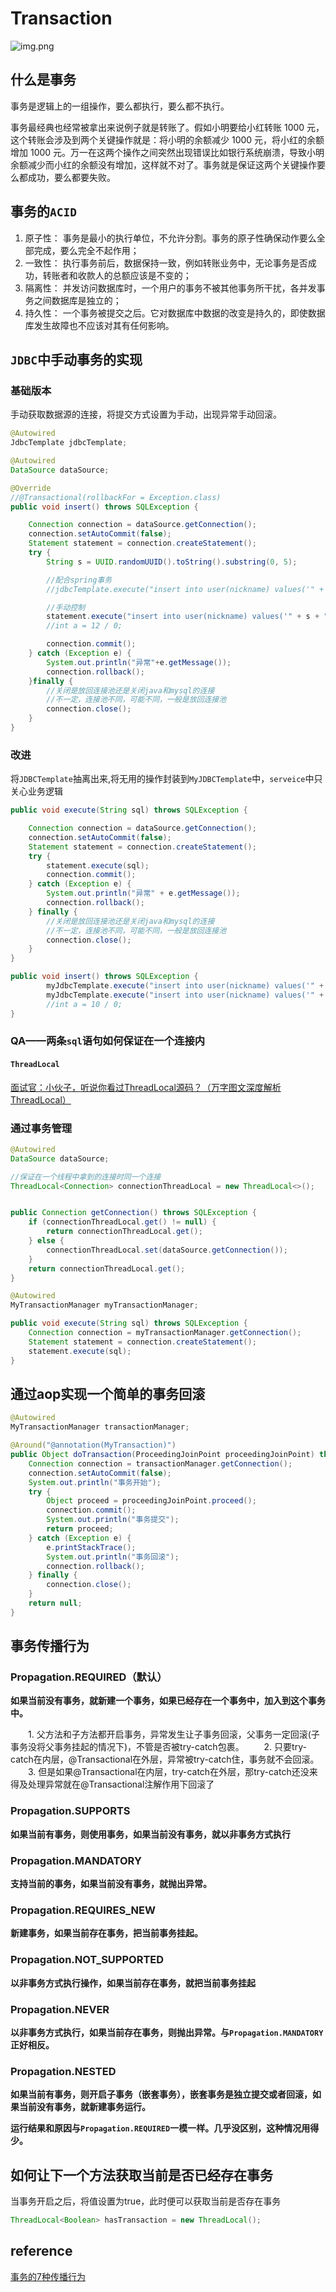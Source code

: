# Transaction

![img.png](E:\codeDemo\spring-transaction\README.assets\img.png)

## 什么是事务

事务是逻辑上的一组操作，要么都执行，要么都不执行。

事务最经典也经常被拿出来说例子就是转账了。假如小明要给小红转账 1000 元，这个转账会涉及到两个关键操作就是：将小明的余额减少 1000 元，将小红的余额增加 1000 元。万一在这两个操作之间突然出现错误比如银行系统崩溃，导致小明余额减少而小红的余额没有增加，这样就不对了。事务就是保证这两个关键操作要么都成功，要么都要失败。

## 事务的`ACID`
1. 原子性： 事务是最小的执行单位，不允许分割。事务的原子性确保动作要么全部完成，要么完全不起作用；
2. 一致性： 执行事务前后，数据保持一致，例如转账业务中，无论事务是否成功，转账者和收款人的总额应该是不变的；
3. 隔离性： 并发访问数据库时，一个用户的事务不被其他事务所干扰，各并发事务之间数据库是独立的；
4. 持久性： 一个事务被提交之后。它对数据库中数据的改变是持久的，即使数据库发生故障也不应该对其有任何影响。

## `JDBC`中手动事务的实现

### 基础版本

手动获取数据源的连接，将提交方式设置为手动，出现异常手动回滚。

```java
@Autowired
JdbcTemplate jdbcTemplate;

@Autowired
DataSource dataSource;

@Override
//@Transactional(rollbackFor = Exception.class)
public void insert() throws SQLException {

    Connection connection = dataSource.getConnection();
    connection.setAutoCommit(false);
    Statement statement = connection.createStatement();
    try {
        String s = UUID.randomUUID().toString().substring(0, 5);

        //配合spring事务
        //jdbcTemplate.execute("insert into user(nickname) values('" + s + "')");

        //手动控制
        statement.execute("insert into user(nickname) values('" + s + "')");
        //int a = 12 / 0;

        connection.commit();
    } catch (Exception e) {
        System.out.println("异常"+e.getMessage());
        connection.rollback();
    }finally {
        //关闭是放回连接池还是关闭java和mysql的连接
        //不一定，连接池不同，可能不同，一般是放回连接池
        connection.close();
    }
}
```

### 改进

将`JDBCTemplate`抽离出来,将无用的操作封装到`MyJDBCTemplate`中，`serveice`中只关心业务逻辑

```java
public void execute(String sql) throws SQLException {

    Connection connection = dataSource.getConnection();
    connection.setAutoCommit(false);
    Statement statement = connection.createStatement();
    try {
        statement.execute(sql);
        connection.commit();
    } catch (Exception e) {
        System.out.println("异常" + e.getMessage());
        connection.rollback();
    } finally {
        //关闭是放回连接池还是关闭java和mysql的连接
        //不一定，连接池不同，可能不同，一般是放回连接池
        connection.close();
    }
}

public void insert() throws SQLException {
        myJdbcTemplate.execute("insert into user(nickname) values('" + UUID.randomUUID().toString().substring(0, 5) + "')");
        myJdbcTemplate.execute("insert into user(nickname) values('" + UUID.randomUUID().toString().substring(0, 5) + "')");
        //int a = 10 / 0;
}
```

### QA——两条`sql`语句如何保证在一个连接内

#### `ThreadLocal`

[面试官：小伙子，听说你看过ThreadLocal源码？（万字图文深度解析ThreadLocal）](面试官：小伙子，听说你看过ThreadLocal源码？（万字图文深度解析ThreadLocal）)

### 通过事务管理

```java
@Autowired
DataSource dataSource;

//保证在一个线程中拿到的连接时同一个连接
ThreadLocal<Connection> connectionThreadLocal = new ThreadLocal<>();


public Connection getConnection() throws SQLException {
    if (connectionThreadLocal.get() != null) {
        return connectionThreadLocal.get();
    } else {
        connectionThreadLocal.set(dataSource.getConnection());
    }
    return connectionThreadLocal.get();
}
```

```java
@Autowired
MyTransactionManager myTransactionManager;

public void execute(String sql) throws SQLException {
    Connection connection = myTransactionManager.getConnection();
    Statement statement = connection.createStatement();
    statement.execute(sql);
}
```

## 通过aop实现一个简单的事务回滚

```java
@Autowired
MyTransactionManager transactionManager;

@Around("@annotation(MyTransaction)")
public Object doTransaction(ProceedingJoinPoint proceedingJoinPoint) throws Throwable {
    Connection connection = transactionManager.getConnection();
    connection.setAutoCommit(false);
    System.out.println("事务开始");
    try {
        Object proceed = proceedingJoinPoint.proceed();
        connection.commit();
        System.out.println("事务提交");
        return proceed;
    } catch (Exception e) {
        e.printStackTrace();
        System.out.println("事务回滚");
        connection.rollback();
    } finally {
        connection.close();
    }
    return null;
}
```

## 事务传播行为

### Propagation.REQUIRED（默认）

**如果当前没有事务，就新建一个事务，如果已经存在一个事务中，加入到这个事务中。**

  1. 父方法和子方法都开启事务，异常发生让子事务回滚，父事务一定回滚(子事务没将父事务挂起的情况下)，不管是否被try-catch包裹。
  2. 只要try-catch在内层，@Transactional在外层，异常被try-catch住，事务就不会回滚。
    3. 但是如果@Transactional在内层，try-catch在外层，那try-catch还没来得及处理异常就在@Transactional注解作用下回滚了

### Propagation.SUPPORTS

**如果当前有事务，则使用事务，如果当前没有事务，就以非事务方式执行**

### Propagation.MANDATORY

**支持当前的事务，如果当前没有事务，就抛出异常。**

### Propagation.REQUIRES_NEW

**新建事务，如果当前存在事务，把当前事务挂起。**

### Propagation.NOT_SUPPORTED

**以非事务方式执行操作，如果当前存在事务，就把当前事务挂起**

### Propagation.NEVER

**以非事务方式执行，如果当前存在事务，则抛出异常。与`Propagation.MANDATORY`正好相反。**

### Propagation.NESTED

**如果当前有事务，则开启子事务（嵌套事务），嵌套事务是独立提交或者回滚，如果当前没有事务，就新建事务运行。**

**运行结果和原因与`Propagation.REQUIRED`一模一样。几乎没区别，这种情况用得少。**

## 如何让下一个方法获取当前是否已经存在事务

当事务开启之后，将值设置为true，此时便可以获取当前是否存在事务

```java
ThreadLocal<Boolean> hasTransaction = new ThreadLocal();
```

## reference

[事务的7种传播行为](https://blog.csdn.net/qq_34115899/article/details/115602002)

